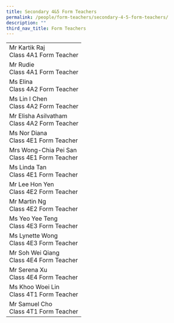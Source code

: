 ```yaml
---
title: Secondary 4&5 Form Teachers
permalink: /people/form-teachers/secondary-4-5-form-teachers/
description: ""
third_nav_title: Form Teachers
---
```

<table>
<tbody>
<tr>
<td>Mr Kartik Raj<br>Class 4A1 Form Teacher</td>
</tr>
<tr>
<td>Mr Rudie<br>Class 4A1 Form Teacher</td>
</tr>
<tr>
<td>Ms Elina<br>Class 4A2 Form Teacher<br></td>
</tr>
<tr>
<td>Ms Lin I Chen<br>Class 4A2 Form Teacher</td>
</tr>
<tr>
<td>Mr Elisha Asilvatham<br>Class 4A2 Form Teacher</td>
</tr>
<tr>
</tr>
<tr>
<td>Ms Nor Diana<br>Class 4E1 Form Teacher<br></td>
</tr>
<tr>
<td>Mrs Wong-Chia Pei San<br>Class 4E1 Form Teacher</td>
</tr>
<tr>
<td>Ms Linda Tan<br>Class 4E1 Form Teacher</td>
</tr>
<tr>
<td>Mr Lee Hon Yen<br>Class 4E2&nbsp;Form Teacher<br></td>
</tr>
<tr>
<td>Mr Martin Ng<br>Class 4E2 Form Teacher</td>
</tr>
<tr>
<td>Ms Yeo Yee Teng<br>Class 4E3 Form Teacher<br></td>
</tr>
<tr>
<td>Ms Lynette Wong<br>Class 4E3 Form Teacher</td>
</tr>
<tr>
<td>Mr Soh Wei Qiang<br>Class 4E4 Form Teacher<strong><br></strong></td>
</tr>
<tr>
<td>Mr Serena Xu<br>Class 4E4 Form Teacher</td>
</tr>
<tr>
<td>Ms Khoo Woei Lin<br>Class 4T1 Form Teacher</td>
</tr>
<tr>
<td>Mr Samuel Cho<br>Class 4T1 Form Teacher</td>
</tr>
</tbody>
</table>